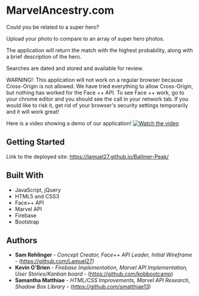 # MarvelAncestry.com

Could you be related to a super hero? 

Upload your photo to compare to an array of super hero photos.  

The application will return the match with the highest probability, along with a brief description of the hero.  

Searches are dated and stored and available for review.

WARNING!: This application will not work on a regular browser because Cross-Origin is not allowed.  We have tried everything to allow Cross-Origin, but nothing has worked for the Face ++ API. To see Face ++ work, go to your chrome editor and you should see the call in your network tab.
If you would like to risk it, get rid of your browser's security settings temporarily and it will work great! 

Here is a video showing a demo of our application!
[![Watch the video](https://i.ytimg.com/vi/RcNS0VhQgy0/maxresdefault.jpg)](https://youtu.be/RIgoybhuK30)

## Getting Started

Link to the deployed site:
https://lamuel27.github.io/Ballmer-Peak/


## Built With

* JavaScript, jQuery
* HTML5 and CSS3
* Face++ API
* Marvel API
* Firebase
* Bootstrap


## Authors

* **Sam Rehlinger** - *Concept Creator, Face++ API Leader, Initial Wireframe* - (https://github.com/Lamuel27)
* **Kevin O'Brien** - *Firebase Implementation, Marvel API Implementation, User Stories/Kanban board* - (https://github.com/kobbootcamp)
* **Samantha Matthiae** - *HTML/CSS Improvements, Marvel API Research, Shadow Box Library* - (https://github.com/smatthiae13)
